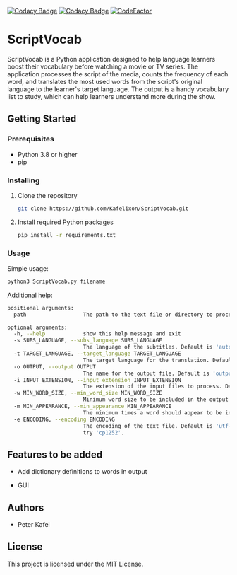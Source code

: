 [![Codacy Badge](https://app.codacy.com/project/badge/Grade/7744bddf5a4b45ae918776a5137cd0ce)](https://www.codacy.com/gh/Kafelixon/ScriptVocab/dashboard?utm_source=github.com\&utm_medium=referral\&utm_content=Kafelixon/ScriptVocab\&utm_campaign=Badge_Grade)
[![Codacy Badge](https://app.codacy.com/project/badge/Coverage/7744bddf5a4b45ae918776a5137cd0ce)](https://app.codacy.com/gh/Kafelixon/ScriptVocab/dashboard?utm_source=gh\&utm_medium=referral\&utm_content=\&utm_campaign=Badge_coverage)
[![CodeFactor](https://www.codefactor.io/repository/github/kafelixon/webwatchnotify/badge)](https://www.codefactor.io/repository/github/kafelixon/webwatchnotify)

# ScriptVocab

ScriptVocab is a Python application designed to help language learners boost their vocabulary before watching a movie or TV series. The application processes the script of the media, counts the frequency of each word, and translates the most used words from the script's original language to the learner's target language. The output is a handy vocabulary list to study, which can help learners understand more during the show.

## Getting Started

### Prerequisites

*   Python 3.8 or higher
*   pip

### Installing

1.  Clone the repository

    ```sh
    git clone https://github.com/Kafelixon/ScriptVocab.git
    ```

2.  Install required Python packages

    ```sh
    pip install -r requirements.txt
    ```

### Usage

Simple usage:

```sh
python3 ScriptVocab.py filename
```

Additional help:

```sh
positional arguments:
  path                  The path to the text file or directory to process.

optional arguments:
  -h, --help            show this help message and exit
  -s SUBS_LANGUAGE, --subs_language SUBS_LANGUAGE
                        The language of the subtitles. Default is 'auto'.
  -t TARGET_LANGUAGE, --target_language TARGET_LANGUAGE
                        The target language for the translation. Default is 'en'.
  -o OUTPUT, --output OUTPUT
                        The name for the output file. Default is 'output.txt'.
  -i INPUT_EXTENSION, --input_extension INPUT_EXTENSION
                        The extension of the input files to process. Default is 'txt'.
  -w MIN_WORD_SIZE, --min_word_size MIN_WORD_SIZE
                        Minimum word size to be included in the output.
  -m MIN_APPEARANCE, --min_appearance MIN_APPEARANCE
                        The minimum times a word should appear to be included. Default is 4.
  -e ENCODING, --encoding ENCODING
                        The encoding of the text file. Default is 'utf-8'. If you see a lot of [?]s replacing characters,
                        try 'cp1252'.
```

## Features to be added

*   Add dictionary definitions to words in output

*   GUI

## Authors

*   Peter Kafel

## License

This project is licensed under the MIT License.
